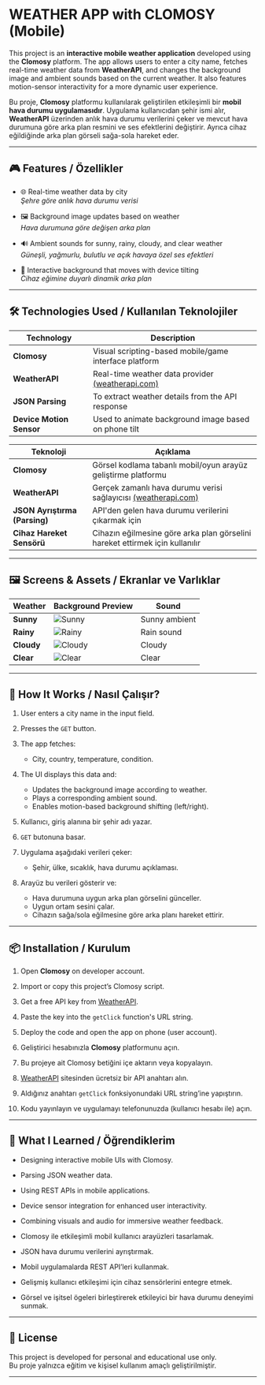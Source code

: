 # WEATHER APP with CLOMOSY (Mobile)


This project is an **interactive mobile weather application** developed using the **Clomosy** platform. The app allows users to enter a city name, fetches real-time weather data from **WeatherAPI**, and changes the background image and ambient sounds based on the current weather. It also features motion-sensor interactivity for a more dynamic user experience.

Bu proje, **Clomosy** platformu kullanılarak geliştirilen etkileşimli bir **mobil hava durumu uygulamasıdır**. Uygulama kullanıcıdan şehir ismi alır, **WeatherAPI** üzerinden anlık hava durumu verilerini çeker ve mevcut hava durumuna göre arka plan resmini ve ses efektlerini değiştirir. Ayrıca cihaz eğildiğinde arka plan görseli sağa-sola hareket eder.

---

## 🎮 Features / Özellikler

- 🌐 Real-time weather data by city  
  _Şehre göre anlık hava durumu verisi_

- 🖼️ Background image updates based on weather  
  _Hava durumuna göre değişen arka plan_

- 🔊 Ambient sounds for sunny, rainy, cloudy, and clear weather  
  _Güneşli, yağmurlu, bulutlu ve açık havaya özel ses efektleri_

- 📱 Interactive background that moves with device tilting  
  _Cihaz eğimine duyarlı dinamik arka plan_

---

## 🛠️ Technologies Used / Kullanılan Teknolojiler

| Technology | Description |
|-----------|-------------|
| **Clomosy** | Visual scripting-based mobile/game interface platform |
| **WeatherAPI** | Real-time weather data provider [(weatherapi.com)](https://www.weatherapi.com/) |
| **JSON Parsing** | To extract weather details from the API response |
| **Device Motion Sensor** | Used to animate background image based on phone tilt |

| Teknoloji | Açıklama |
|-----------|----------|
| **Clomosy** | Görsel kodlama tabanlı mobil/oyun arayüz geliştirme platformu |
| **WeatherAPI** | Gerçek zamanlı hava durumu verisi sağlayıcısı [(weatherapi.com)](https://www.weatherapi.com/) |
| **JSON Ayrıştırma (Parsing)** | API'den gelen hava durumu verilerini çıkarmak için |
| **Cihaz Hareket Sensörü** | Cihazın eğilmesine göre arka plan görselini hareket ettirmek için kullanılır |


---

## 🖼️ Screens & Assets / Ekranlar ve Varlıklar

| Weather       | Background Preview | Sound |
|---------------|--------------------|-------|
| **Sunny**     | ![Sunny](https://github.com/the15developer/WEATHER-MOBILE-APP-CLOMOSY/blob/main/sunny.jpeg) | Sunny ambient |
| **Rainy**     | ![Rainy](https://github.com/the15developer/WEATHER-MOBILE-APP-CLOMOSY/blob/main/rainy.jpeg) | Rain sound |
| **Cloudy**    | ![Cloudy](https://github.com/the15developer/WEATHER-MOBILE-APP-CLOMOSY/blob/main/cloudy.jpeg) | Cloudy |
| **Clear**     | ![Clear](https://github.com/the15developer/WEATHER-MOBILE-APP-CLOMOSY/blob/main/clear.jpeg) | Clear |

---

## 🚀 How It Works / Nasıl Çalışır?

1. User enters a city name in the input field.
2. Presses the `GET` button.
3. The app fetches:
   - City, country, temperature, condition.
4. The UI displays this data and:
   - Updates the background image according to weather.
   - Plays a corresponding ambient sound.
   - Enables motion-based background shifting (left/right).
  
1. Kullanıcı, giriş alanına bir şehir adı yazar.  
2. `GET` butonuna basar.  
3. Uygulama aşağıdaki verileri çeker:  
   - Şehir, ülke, sıcaklık, hava durumu açıklaması.  
4. Arayüz bu verileri gösterir ve:  
   - Hava durumuna uygun arka plan görselini günceller.  
   - Uygun ortam sesini çalar.  
   - Cihazın sağa/sola eğilmesine göre arka planı hareket ettirir.


---

## 📦 Installation / Kurulum

1. Open **Clomosy** on developer account.
2. Import or copy this project’s Clomosy script.
3. Get a free API key from [WeatherAPI](https://www.weatherapi.com/).
4. Paste the key into the `getClick` function's URL string.
5. Deploy the code and open the app on phone (user account). 


1. Geliştirici hesabınızla **Clomosy** platformunu açın.  
2. Bu projeye ait Clomosy betiğini içe aktarın veya kopyalayın.  
3. [WeatherAPI](https://www.weatherapi.com/) sitesinden ücretsiz bir API anahtarı alın.  
4. Aldığınız anahtarı `getClick` fonksiyonundaki URL string’ine yapıştırın.  
5. Kodu yayınlayın ve uygulamayı telefonunuzda (kullanıcı hesabı ile) açın.

---

## 🧠 What I Learned / Öğrendiklerim

- Designing interactive mobile UIs with Clomosy.
- Parsing JSON weather data.
- Using REST APIs in mobile applications.
- Device sensor integration for enhanced user interactivity.
- Combining visuals and audio for immersive weather feedback.

- Clomosy ile etkileşimli mobil kullanıcı arayüzleri tasarlamak.  
- JSON hava durumu verilerini ayrıştırmak.  
- Mobil uygulamalarda REST API’leri kullanmak.  
- Gelişmiş kullanıcı etkileşimi için cihaz sensörlerini entegre etmek.  
- Görsel ve işitsel ögeleri birleştirerek etkileyici bir hava durumu deneyimi sunmak.


---

## 📜 License

This project is developed for personal and educational use only.  
Bu proje yalnızca eğitim ve kişisel kullanım amaçlı geliştirilmiştir.

---

